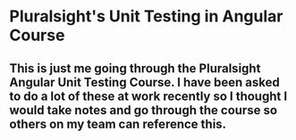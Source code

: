 # Pluralsight's Unit Testing in Angular Course
## This is just me going through the Pluralsight Angular Unit Testing Course. I have been asked to do a lot of these at work recently so I thought I would take notes and go through the course so others on my team can reference this.
